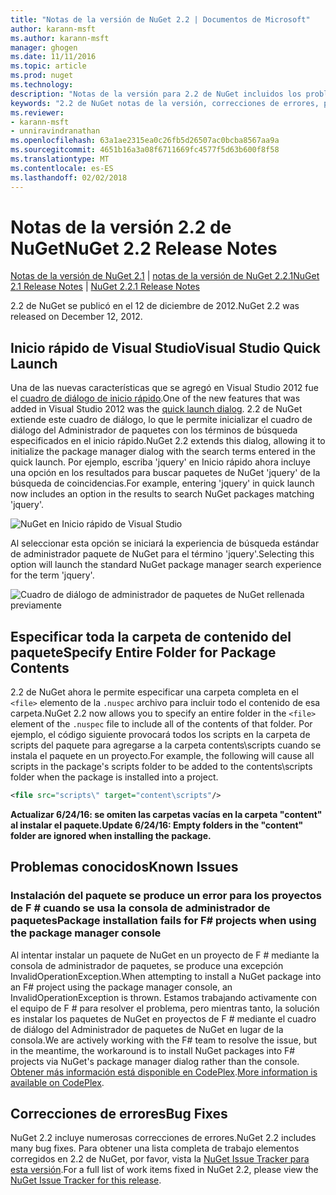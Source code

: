 ```yaml
---
title: "Notas de la versión de NuGet 2.2 | Documentos de Microsoft"
author: karann-msft
ms.author: karann-msft
manager: ghogen
ms.date: 11/11/2016
ms.topic: article
ms.prod: nuget
ms.technology: 
description: "Notas de la versión para 2.2 de NuGet incluidos los problemas conocidos, correcciones de errores, las funciones agregadas y dcr."
keywords: "2.2 de NuGet notas de la versión, correcciones de errores, problemas, conocidos agregan características, DCR"
ms.reviewer:
- karann-msft
- unniravindranathan
ms.openlocfilehash: 63a1ae2315ea0c26fb5d26507ac0bcba8567aa9a
ms.sourcegitcommit: 4651b16a3a08f6711669fc4577f5d63b600f8f58
ms.translationtype: MT
ms.contentlocale: es-ES
ms.lasthandoff: 02/02/2018
---
```

# <a name="nuget-22-release-notes"></a><span data-ttu-id="273a1-104">Notas de la versión 2.2 de NuGet</span><span class="sxs-lookup"><span data-stu-id="273a1-104">NuGet 2.2 Release Notes</span></span>

<span data-ttu-id="273a1-105">[Notas de la versión de NuGet 2.1](../release-notes/nuget-2.1.md) | [notas de la versión de NuGet 2.2.1](../release-notes/nuget-2.2.1.md)</span><span class="sxs-lookup"><span data-stu-id="273a1-105">[NuGet 2.1 Release Notes](../release-notes/nuget-2.1.md) | [NuGet 2.2.1 Release Notes](../release-notes/nuget-2.2.1.md)</span></span>

<span data-ttu-id="273a1-106">2.2 de NuGet se publicó en el 12 de diciembre de 2012.</span><span class="sxs-lookup"><span data-stu-id="273a1-106">NuGet 2.2 was released on December 12, 2012.</span></span>

## <a name="visual-studio-quick-launch"></a><span data-ttu-id="273a1-107">Inicio rápido de Visual Studio</span><span class="sxs-lookup"><span data-stu-id="273a1-107">Visual Studio Quick Launch</span></span>
<span data-ttu-id="273a1-108">Una de las nuevas características que se agregó en Visual Studio 2012 fue el [cuadro de diálogo de inicio rápido](/visualstudio/ide/reference/quick-launch-environment-options-dialog-box).</span><span class="sxs-lookup"><span data-stu-id="273a1-108">One of the new features that was added in Visual Studio 2012 was the [quick launch dialog](/visualstudio/ide/reference/quick-launch-environment-options-dialog-box).</span></span> <span data-ttu-id="273a1-109">2.2 de NuGet extiende este cuadro de diálogo, lo que le permite inicializar el cuadro de diálogo del Administrador de paquetes con los términos de búsqueda especificados en el inicio rápido.</span><span class="sxs-lookup"><span data-stu-id="273a1-109">NuGet 2.2 extends this dialog, allowing it to initialize the package manager dialog with the search terms entered in the quick launch.</span></span> <span data-ttu-id="273a1-110">Por ejemplo, escriba 'jquery' en Inicio rápido ahora incluye una opción en los resultados para buscar paquetes de NuGet 'jquery' de la búsqueda de coincidencias.</span><span class="sxs-lookup"><span data-stu-id="273a1-110">For example, entering 'jquery' in quick launch now includes an option in the results to search NuGet packages matching 'jquery'.</span></span>

![NuGet en Inicio rápido de Visual Studio](./media/quick-launch.png)

<span data-ttu-id="273a1-112">Al seleccionar esta opción se iniciará la experiencia de búsqueda estándar de administrador paquete de NuGet para el término 'jquery'.</span><span class="sxs-lookup"><span data-stu-id="273a1-112">Selecting this option will launch the standard NuGet package manager search experience for the term 'jquery'.</span></span>

![Cuadro de diálogo de administrador de paquetes de NuGet rellenada previamente](./media/pkg-mgr-search-from-quick-launch.png)

## <a name="specify-entire-folder-for-package-contents"></a><span data-ttu-id="273a1-114">Especificar toda la carpeta de contenido del paquete</span><span class="sxs-lookup"><span data-stu-id="273a1-114">Specify Entire Folder for Package Contents</span></span>
<span data-ttu-id="273a1-115">2.2 de NuGet ahora le permite especificar una carpeta completa en el `<file>` elemento de la `.nuspec` archivo para incluir todo el contenido de esa carpeta.</span><span class="sxs-lookup"><span data-stu-id="273a1-115">NuGet 2.2 now allows you to specify an entire folder in the `<file>` element of the `.nuspec` file to include all of the contents of that folder.</span></span> <span data-ttu-id="273a1-116">Por ejemplo, el código siguiente provocará todos los scripts en la carpeta de scripts del paquete para agregarse a la carpeta contents\scripts cuando se instala el paquete en un proyecto.</span><span class="sxs-lookup"><span data-stu-id="273a1-116">For example, the following will cause all scripts in the package's scripts folder to be added to the contents\scripts folder when the package is installed into a project.</span></span>

```xml
<file src="scripts\" target="content\scripts"/>
```

<span data-ttu-id="273a1-117">**Actualizar 6/24/16: se omiten las carpetas vacías en la carpeta "content" al instalar el paquete.**</span><span class="sxs-lookup"><span data-stu-id="273a1-117">**Update 6/24/16: Empty folders in the "content" folder are ignored when installing the package.**</span></span>

## <a name="known-issues"></a><span data-ttu-id="273a1-118">Problemas conocidos</span><span class="sxs-lookup"><span data-stu-id="273a1-118">Known Issues</span></span>

### <a name="package-installation-fails-for-f-projects-when-using-the-package-manager-console"></a><span data-ttu-id="273a1-119">Instalación del paquete se produce un error para los proyectos de F # cuando se usa la consola de administrador de paquetes</span><span class="sxs-lookup"><span data-stu-id="273a1-119">Package installation fails for F# projects when using the package manager console</span></span>
<span data-ttu-id="273a1-120">Al intentar instalar un paquete de NuGet en un proyecto de F # mediante la consola de administrador de paquetes, se produce una excepción InvalidOperationException.</span><span class="sxs-lookup"><span data-stu-id="273a1-120">When attempting to install a NuGet package into an F# project using the package manager console, an InvalidOperationException is thrown.</span></span> <span data-ttu-id="273a1-121">Estamos trabajando activamente con el equipo de F # para resolver el problema, pero mientras tanto, la solución es instalar los paquetes de NuGet en proyectos de F # mediante el cuadro de diálogo del Administrador de paquetes de NuGet en lugar de la consola.</span><span class="sxs-lookup"><span data-stu-id="273a1-121">We are actively working with the F# team to resolve the issue, but in the meantime, the workaround is to install NuGet packages into F# projects via NuGet's package manager dialog rather than the console.</span></span> <span data-ttu-id="273a1-122">[Obtener más información está disponible en CodePlex](http://nuget.codeplex.com/workitem/2873).</span><span class="sxs-lookup"><span data-stu-id="273a1-122">[More information is available on CodePlex](http://nuget.codeplex.com/workitem/2873).</span></span>


## <a name="bug-fixes"></a><span data-ttu-id="273a1-123">Correcciones de errores</span><span class="sxs-lookup"><span data-stu-id="273a1-123">Bug Fixes</span></span>
<span data-ttu-id="273a1-124">NuGet 2.2 incluye numerosas correcciones de errores.</span><span class="sxs-lookup"><span data-stu-id="273a1-124">NuGet 2.2 includes many bug fixes.</span></span> <span data-ttu-id="273a1-125">Para obtener una lista completa de trabajo elementos corregidos en 2.2 de NuGet, por favor, vista la [NuGet Issue Tracker para esta versión](http://nuget.codeplex.com/workitem/list/advanced?keyword=&status=Closed&type=All&priority=All&release=NuGet%202.2&assignedTo=All&component=All&sortField=LastUpdatedDate&sortDirection=Descending&page=0).</span><span class="sxs-lookup"><span data-stu-id="273a1-125">For a full list of work items fixed in NuGet 2.2, please view the [NuGet Issue Tracker for this release](http://nuget.codeplex.com/workitem/list/advanced?keyword=&status=Closed&type=All&priority=All&release=NuGet%202.2&assignedTo=All&component=All&sortField=LastUpdatedDate&sortDirection=Descending&page=0).</span></span>
